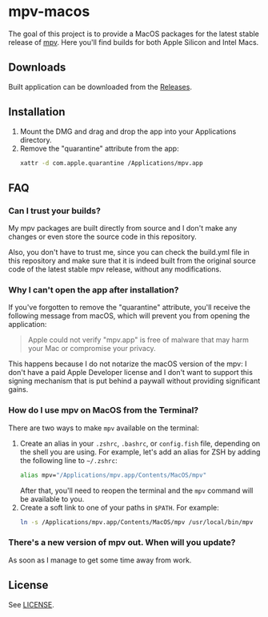 # mpv-macos

The goal of this project is to provide a MacOS packages for the latest stable release of [mpv](https://github.com/mpv-player/mpv). Here you'll find builds for both Apple Silicon and Intel Macs.

## Downloads

Built application can be downloaded from the [Releases](https://github.com/pashynskykh/mpv-macos/releases).

## Installation

1. Mount the DMG and drag and drop the app into your Applications directory.
2. Remove the "quarantine" attribute from the app:
   ```bash
   xattr -d com.apple.quarantine /Applications/mpv.app
   ```

## FAQ

### Can I trust your builds?

My mpv packages are built directly from source and I don't make any changes or even store the source code in this repository.

Also, you don't have to trust me, since you can check the build.yml file in this repository and make sure that it is indeed built from the original source code of the latest stable mpv release, without any modifications.

### Why I can't open the app after installation?

If you've forgotten to remove the "quarantine" attribute, you'll receive the following message from macOS, which will prevent you from opening the application:
> Apple could not verify "mpv.app" is free of malware that may harm your Mac or compromise your privacy.

This happens because I do not notarize the macOS version of the mpv: I don't have a paid Apple Developer license and I don't want to support this signing mechanism that is put behind a paywall without providing significant gains.

### How do I use mpv on MacOS from the Terminal?

There are two ways to make `mpv` available on the terminal:

1. Create an alias in your `.zshrc`, `.bashrc`, or `config.fish` file, depending on the shell you are using. For example, let's add an alias for ZSH by adding the following line to `~/.zshrc`:
   ```bash
   alias mpv="/Applications/mpv.app/Contents/MacOS/mpv"
   ```
   After that, you'll need to reopen the terminal and the `mpv` command will be available to you.
2. Create a soft link to one of your paths in `$PATH`. For example:
   ```bash
   ln -s /Applications/mpv.app/Contents/MacOS/mpv /usr/local/bin/mpv
   ```

### There's a new version of mpv out. When will you update?

As soon as I manage to get some time away from work.

## License

See [LICENSE](LICENSE).

